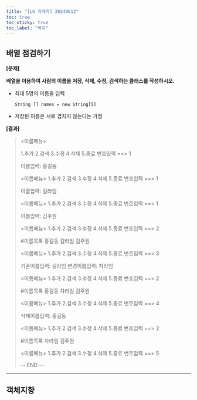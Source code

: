 ```yaml
---
title: "[LG 유레카] 20240612"
toc: true
toc_sticky: true
toc_label: "목차"
---
```


## 배열 점검하기

**[문제]**

**배열을 이용하여 사람의 이름을 저장, 삭제, 수정, 검색하는 클래스를 작성하시오.** 

- 최대 5명의 이름을 입력

  `String [] names = new String[5]`

- 저장된 이름은 서로 겹치지 않는다는 가정

**[결과]**

> <이름메뉴>
>
> 1.추가 2.검색 3.수정 4.삭제 5.종료
> 번호입력 ==> 1
>
> 이름입력: 홍길동
>
> <이름메뉴>
> 1.추가 2.검색 3.수정 4.삭제 5.종료
> 번호입력 ==> 1
>
> 이름입력: 길라임
>
> <이름메뉴>
> 1.추가 2.검색 3.수정 4.삭제 5.종료
> 번호입력 ==> 1
>
> 이름입력: 김주원
>
> <이름메뉴>
> 1.추가 2.검색 3.수정 4.삭제 5.종료
> 번호입력 ==> 2
>
> #이름목록
>  홍길동
>  길라임
>  김주원
>
> <이름메뉴>
> 1.추가 2.검색 3.수정 4.삭제 5.종료
> 번호입력 ==> 3
>
> 기존이름입력: 길라임
> 변경이름입력: 차라임
>
> <이름메뉴>
> 1.추가 2.검색 3.수정 4.삭제 5.종료
> 번호입력 ==> 2
>
> #이름목록
>  홍길동
>  차라임
>  김주원
>
> <이름메뉴>
> 1.추가 2.검색 3.수정 4.삭제 5.종료
> 번호입력 ==> 4
>
> 삭제이름입력: 홍길동
>
> <이름메뉴>
> 1.추가 2.검색 3.수정 4.삭제 5.종료
> 번호입력 ==> 2
>
> #이름목록
>  차라임
>  김주원
>
> <이름메뉴>
> 1.추가 2.검색 3.수정 4.삭제 5.종료
> 번호입력 ==> 5
>
> -- END --

---



## 객체지향

